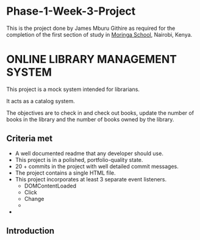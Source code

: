 # Phase-1-Week-3-Project
<p>This is the project done by James Mburu Githire as required for the completion of the first section of study in <a href="https://moringaschool.com/" target="_blank">Moringa School</a>, Nairobi, Kenya.</p>
<body style="textAlign:center;font-family: `Montserrat r`;">
    <h1>ONLINE LIBRARY MANAGEMENT SYSTEM</h1>
    <p  style="display:inline;">This project is a mock system intended for librarians.</p><p></p>
    <p>It acts as a catalog system.</p>
    <p>The objectives are to check in and check out books, update the number of books in the library and the number of books owned by the library.</p>
    <h2>Criteria met</h2>
    <ul>
    <li>A well documented readme that any developer should use.</li>
    <li>This project is in a polished, portfolio-quality state.</li>
    <li>20 + commits in the project with well detailed commit messages.</li>
    <li>The project contains a single HTML file.</li>
    <li>This project incorporates at least 3 separate event listeners.
        <ul>
            <li>DOMContentLoaded</li>
            <li>Click</li>
            <li>Change</li>
            <li></li>
        </ul>
    </li>
    <li></li>
    </ul>
    <h2>Introduction</h2>

</body>